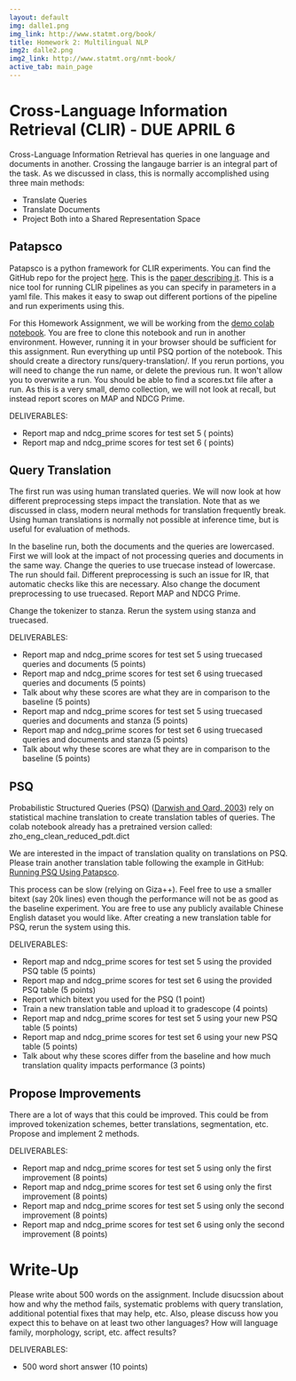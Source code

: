 ```yaml
---
layout: default
img: dalle1.png
img_link: http://www.statmt.org/book/
title: Homework 2: Multilingual NLP
img2: dalle2.png
img2_link: http://www.statmt.org/nmt-book/
active_tab: main_page
---
```


Cross-Language Information Retrieval (CLIR) - DUE APRIL 6
=========================================================

Cross-Language Information Retrieval has queries in one language and documents in another. Crossing the langauge barrier
is an integral part of the task. As we discussed in class, this is normally accomplished using three main methods:
* Translate Queries
* Translate Documents
* Project Both into a Shared Representation Space

Patapsco
--------

Patapsco is a python framework for CLIR experiments. You can find the GitHub repo for the project 
[here](https://github.com/hltcoe/patapsco). This is the [paper describing it](https://arxiv.org/abs/2201.09996).
This is a nice tool for running CLIR pipelines as you can specify in parameters in a yaml file. This
makes it easy to swap out different portions of the pipeline and run experiments using this.

For this Homework Assignment, we will be working from the [demo colab notebook](https://colab.research.google.com/github/hltcoe/patapsco/blob/master/samples/notebooks/demo-ecir.ipynb).
You are free to clone this notebook and run in another environment. However, running it in your browser should be sufficient
for this assignment. Run everything up until PSQ portion of the notebook. This should create a directory runs/query-translation/.
If you rerun portions, you will need to change the run name, or delete the previous run. It won't allow you to overwrite a run.
You should be able to find a scores.txt file after a run. As this is a very small, demo collection, we will not look at recall,
but instead report scores on MAP and NDCG Prime.

DELIVERABLES:
* Report map and ndcg_prime scores for test set 5 ( points)
* Report map and ndcg_prime scores for test set 6 ( points)

Query Translation
-----------------------------------

The first run was using human translated queries. We will now look at how different preprocessing steps impact the
translation. Note that as we discussed in class, modern neural methods for translation frequently break. Using human
translations is normally not possible at inference time, but is useful for evaluation of methods.

In the baseline run, both the documents and the queries are lowercased. First we will look at the impact of not
processing queries and documents in the same way. Change the queries to use truecase instead of lowercase.
The run should fail. Different preprocessing is such an issue for IR, that automatic checks like this are necessary.
Also change the document preprocessing to use truecased. Report MAP and NDCG Prime.

Change the tokenizer to stanza. Rerun the system using stanza and truecased.

DELIVERABLES:
* Report map and ndcg_prime scores for test set 5 using truecased queries and documents (5 points)
* Report map and ndcg_prime scores for test set 6 using truecased queries and documents (5 points)
* Talk about why these scores are what they are in comparison to the baseline (5 points)
* Report map and ndcg_prime scores for test set 5 using truecased queries and documents and stanza (5 points)
* Report map and ndcg_prime scores for test set 6 using truecased queries and documents and stanza (5 points)
* Talk about why these scores are what they are in comparison to the baseline (5 points)

PSQ
--------------

Probabilistic Structured Queries (PSQ) ([Darwish and Oard, 2003](https://dl.acm.org/doi/pdf/10.1145/860435.860497))
rely on statistical machine translation to create translation tables of queries. The colab notebook already
has a pretrained version called: zho_eng_clean_reduced_pdt.dict 

We are interested in the impact of translation quality on translations on PSQ. Please train another translation 
table following the example in GitHub:
[Running PSQ Using Patapsco](https://github.com/hltcoe/patapsco/tree/master/samples/translation-table).

This process can be slow (relying on Giza++). Feel free to use a smaller bitext (say 20k lines) even
though the performance will not be as good as the baseline experiment. You are free to use any publicly
available Chinese English dataset you would like. After creating a new translation
table for PSQ, rerun the system using this.

DELIVERABLES:
* Report map and ndcg_prime scores for test set 5 using the provided PSQ table (5 points)
* Report map and ndcg_prime scores for test set 6 using the provided PSQ table (5 points)
* Report which bitext you used for the PSQ (1 point)
* Train a new translation table and upload it to gradescope (4 points)
* Report map and ndcg_prime scores for test set 5 using your new PSQ table (5 points)
* Report map and ndcg_prime scores for test set 6 using your new PSQ table (5 points)
* Talk about why these scores differ from the baseline and how much translation quality impacts performance (3 points)


Propose Improvements
--------------------

There are a lot of ways that this could be improved.
This could be from improved tokenization schemes, better translations, segmentation, etc.
Propose and implement 2 methods.

DELIVERABLES:
* Report map and ndcg_prime scores for test set 5 using only the first improvement (8 points)
* Report map and ndcg_prime scores for test set 6 using only the first improvement (8 points)
* Report map and ndcg_prime scores for test set 5 using only the second improvement (8 points)
* Report map and ndcg_prime scores for test set 6 using only the second improvement (8 points)

Write-Up
========

Please write about 500 words on the assignment. Include disucssion about how and why the method fails,
systematic problems with query translation, additional potential fixes that may help, etc.
Also, please discuss how you expect this to behave on at least two other languages? How will language
family, morphology, script, etc. affect results?

DELIVERABLES:
* 500 word short answer (10 points)

